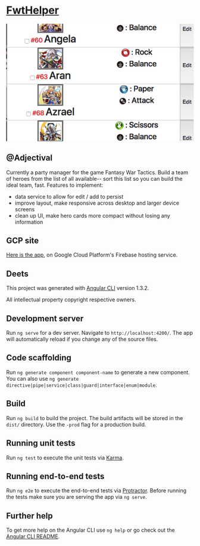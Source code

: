 # [FwtHelper](https://fwt-helper.firebaseapp.com/)
![screenshot](src/assets/sshot.png)
## @Adjectival

Currently a party manager for the game Fantasy War Tactics. Build a team of heroes from the list of all available-- sort this list so you can build the ideal team, fast.
Features to implement:
 - data service to allow for edit / add to persist
 - improve layout, make responsive across desktop and larger device screens
 - clean up UI, make hero cards more compact without losing any information

## GCP site

[Here is the app](https://fwt-helper.firebaseapp.com/), on Google Cloud Platform's Firebase hosting service.

## Deets

This project was generated with [Angular CLI](https://github.com/angular/angular-cli) version 1.3.2.

All intellectual property copyright respective owners.

## Development server

Run `ng serve` for a dev server. Navigate to `http://localhost:4200/`. The app will automatically reload if you change any of the source files.

## Code scaffolding

Run `ng generate component component-name` to generate a new component. You can also use `ng generate directive|pipe|service|class|guard|interface|enum|module`.

## Build

Run `ng build` to build the project. The build artifacts will be stored in the `dist/` directory. Use the `-prod` flag for a production build.

## Running unit tests

Run `ng test` to execute the unit tests via [Karma](https://karma-runner.github.io).

## Running end-to-end tests

Run `ng e2e` to execute the end-to-end tests via [Protractor](http://www.protractortest.org/).
Before running the tests make sure you are serving the app via `ng serve`.

## Further help

To get more help on the Angular CLI use `ng help` or go check out the [Angular CLI README](https://github.com/angular/angular-cli/blob/master/README.md).
